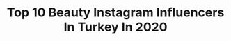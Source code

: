 ---
title: Top 10 Beauty Instagram Influencers In Turkey In 2020
description: >-
  Find top beauty Instagram influencers in Turkey in 2020. Most popular hashtags: #fashion #istanbul #love #style.
platform: Instagram
profiles:
  - username: "sha1kiba"
    fullname: >-
      🧿Shakiba | شَکیبا
    location: "Turkey"
    followers: 132317
    engagement: 1072
    commentsToLikes: 0.137320
    avatar: "https://scontent-ams4-1.cdninstagram.com/v/t51.2885-19/s320x320/83695654_1294527734067460_621157613664468992_n.jpg?_nc_ht=scontent-ams4-1.cdninstagram.com&_nc_ohc=dUXm8SJro_QAX87Buz7&oh=a8177fb8d47d784c983f14b306536715&oe=5EB86EBB"
    verified: false
    hashtags: "#blueeyeshadoe, #eyelinertutorial, #pinkymakeup, #hudabeautychallenge"
  - username: "mervinstablog"
    fullname: >-
      Merve Özçelik
    location: "Turkey"
    followers: 25991
    engagement: 744
    commentsToLikes: 0.780781
    avatar: "https://scontent-ssn1-1.cdninstagram.com/v/t51.2885-19/s320x320/89041380_2738876542893294_7457414224998825984_n.jpg?_nc_ht=scontent-ssn1-1.cdninstagram.com&_nc_ohc=L_1Zc5myPjgAX-Z-90b&oh=5a60fe4f41de5e67dbd04e410b4d5dad&oe=5EB6070C"
    verified: false
    hashtags: "#youtube, #glowyskin, #ootd, #kombin"
  - username: "burcucanuysal"
    fullname: >-
      Burcu 🖤 Can
    location: "Turkey"
    followers: 97636
    engagement: 556
    commentsToLikes: 0.103633
    avatar: "https://scontent-lhr8-1.cdninstagram.com/v/t51.2885-19/s320x320/66380564_352303985464244_8103141821850320896_n.jpg?_nc_ht=scontent-lhr8-1.cdninstagram.com&_nc_ohc=CdxlTAFY8VQAX_neBjW&oh=31ce705a63dcc9ff5ac23c6d1c514b57&oe=5EBB25CB"
    verified: false
    hashtags: "#love, #valentinesday2019, #surprise, #amsterdam"
  - username: "ilaydasurucuu"
    fullname: >-
      İlayda Sürücü
    location: "Turkey"
    followers: 116720
    engagement: 423
    commentsToLikes: 0.230241
    avatar: "https://scontent-lhr8-1.cdninstagram.com/v/t51.2885-19/s320x320/91164021_197946634986425_3951028148887355392_n.jpg?_nc_ht=scontent-lhr8-1.cdninstagram.com&_nc_ohc=iEygRt9IHwUAX91bmDJ&oh=9e07319a07f4f3c2a22ece14f46b0063&oe=5EBB692B"
    verified: false
    hashtags: "#5mmigroskadinlargunu"
  - username: "idilunuvaar"
    fullname: >-
      İdil Ünüvar
    location: "Turkey"
    followers: 11078
    engagement: 855
    commentsToLikes: 0.152036
    avatar: "https://scontent-lhr8-1.cdninstagram.com/v/t51.2885-19/s320x320/91243625_661302224436725_3330620028490874880_n.jpg?_nc_ht=scontent-lhr8-1.cdninstagram.com&_nc_ohc=D24-1wvxBFYAX-BqRG9&oh=721500a814e6f466a0c72dc470bd6e07&oe=5EBB1D9D"
    verified: false
    hashtags: "#sevgllrgnu, #seemyigtv, #fashion, #mutluhaftasonlar"
  - username: "julidekir"
    fullname: >-
      Jülide Kır
    location: "Turkey"
    followers: 56509
    engagement: 315
    commentsToLikes: 0.102591
    avatar: "https://scontent-lhr8-1.cdninstagram.com/v/t51.2885-19/s320x320/90672695_819338781898362_3444211493879414784_n.jpg?_nc_ht=scontent-lhr8-1.cdninstagram.com&_nc_ohc=CDbW5tBNtkoAX8opNpq&oh=2514eda79b54a1db450ee5fc1d286d30&oe=5EBA1298"
    verified: false
    hashtags: ""
  - username: "yagmurdoganayy"
    fullname: >-
      YAĞMUR
    location: "Turkey"
    followers: 70939
    engagement: 251
    commentsToLikes: 0.078289
    avatar: "https://scontent-lhr8-1.cdninstagram.com/v/t51.2885-19/s320x320/84114022_182320589780489_1924792484215390208_n.jpg?_nc_ht=scontent-lhr8-1.cdninstagram.com&_nc_ohc=qSiMKGuR45MAX8jz5FZ&oh=6f823c6cbe0eae6ab4363d87d30efd0b&oe=5EB92EA8"
    verified: false
    hashtags: "#orchid, #weekend, #siyah, #pembe"
  - username: "busrayurtgul"
    fullname: >-
      Busra Yurtgul Neziroglulari
    location: "Turkey"
    followers: 245390
    engagement: 523
    commentsToLikes: 0.019341
    avatar: "https://scontent-lhr8-1.cdninstagram.com/v/t51.2885-19/s320x320/82081314_563708487559444_6275029601223704576_n.jpg?_nc_ht=scontent-lhr8-1.cdninstagram.com&_nc_ohc=eod61AEp4PcAX8Ca2U2&oh=af956d55886912f4764f6fa8f2bd918a&oe=5EBBD86E"
    verified: false
    hashtags: "#style, #outfitinspiration, #styleinspiration, #stradilooks"
  - username: "siavashphtogrph"
    fullname: >-
      Фотограф Сияваш
    location: "Turkey"
    followers: 9547
    engagement: 640
    commentsToLikes: 0.074520
    avatar: "https://scontent-lhr8-1.cdninstagram.com/v/t51.2885-19/s320x320/65000891_482854305798839_623970048444203008_n.jpg?_nc_ht=scontent-lhr8-1.cdninstagram.com&_nc_ohc=6hrXJF3TaJ0AX86rgZ_&oh=d58c2d810af9ab9e2d0224293fc7b32d&oe=5EB9153D"
    verified: false
    hashtags: "#newcollection, #fashionblogger, #istanbul, #studiophotography"
  - username: "ahedghraizy"
    fullname: >-
      ✨👸🏻🍦عهد🍦👸🏻✨
    location: "Turkey"
    followers: 140833
    engagement: 147
    commentsToLikes: 0.044941
    avatar: "https://scontent-ams4-1.cdninstagram.com/v/t51.2885-19/s320x320/25010336_1531819663561622_3947962779188592640_n.jpg?_nc_ht=scontent-ams4-1.cdninstagram.com&_nc_ohc=VnN8jRP3fRQAX89noqY&oh=ccb07299f3b2fcc9987ba5387552c516&oe=5EBA775A"
    verified: false
    hashtags: "#love, #mood, #ayasofya, #igstyle"
---